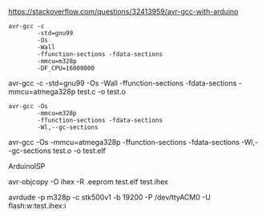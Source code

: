 
https://stackoverflow.com/questions/32413959/avr-gcc-with-arduino

```
avr-gcc -c
        -std=gnu99
        -Os
        -Wall
        -ffunction-sections -fdata-sections
        -mmcu=m328p
        -DF_CPU=16000000
```

avr-gcc -c -std=gnu99 -Os -Wall -ffunction-sections -fdata-sections -mmcu=atmega328p test.c -o test.o


```
avr-gcc -Os
        -mmcu=m328p
        -ffunction-sections -fdata-sections
        -Wl,--gc-sections
```
avr-gcc -Os -mmcu=atmega328p -ffunction-sections -fdata-sections -Wl,--gc-sections test.o -o test.elf

ArduinoISP

avr-objcopy -O ihex -R .eeprom test.elf test.ihex

avrdude -p m328p -c stk500v1 -b 19200 -P /dev/ttyACM0 -U flash:w:test.ihex:i


